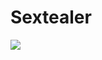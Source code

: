 # Sextealer

![](https://manhwasmut.com/uploads/thumbs/40d7916dbfe3ddd96239f5e68dfae0b45ffcf7f2_17752_200_313.jpg)

<!-- Prince Kaizen Namwali -->
